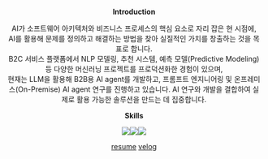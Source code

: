 
<div align="center"> 
 
**Introduction**

AI가 소프트웨어 아키텍처와 비즈니스 프로세스의 핵심 요소로 자리 잡은 현 시점에,</br>
AI를 활용해 문제를 정의하고 해결하는 방법을 찾아 실질적인 가치를 창출하는 것을 목표로 합니다.</br>
B2C 서비스 플랫폼에서 NLP 모델링, 추천 시스템, 예측 모델(Predictive Modeling) 등 다양한 머신러닝 프로젝트를 프로덕션화한 경험이 있으며, </br>
현재는 LLM을 활용해 B2B용 AI agent를 개발하고, 프롬프트 엔지니어링 및 온프레미스(On-Premise) AI agent 연구를 진행하고 있습니다.
AI 연구와 개발을 결합하여 실제로 활용 가능한 솔루션을 만드는 데 집중합니다.

**Skills**

<img src="https://img.shields.io/badge/Python-3776AB?style=flat&logo=python&logoColor=white"/><img src="https://img.shields.io/badge/Pytorch-EE4C2C?style=flat&logo=pytorch&logoColor=white"/><img src="https://img.shields.io/badge/Tensorflow-FF6F00?style=flat&logo=tensorflow&logoColor=white"/>

[resume](https://kimgeonhee.notion.site/AI-engineer-398aaf7c5e5e42688dbee1273078c844?pvs=4)
[velog](https://velog.io/@heyggun )
